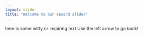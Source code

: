 ```yaml
---
layout: slide
title: "Welcome to our second slide!"
---
```

here is some witty or inspiring text
Use the left arrow to go back!